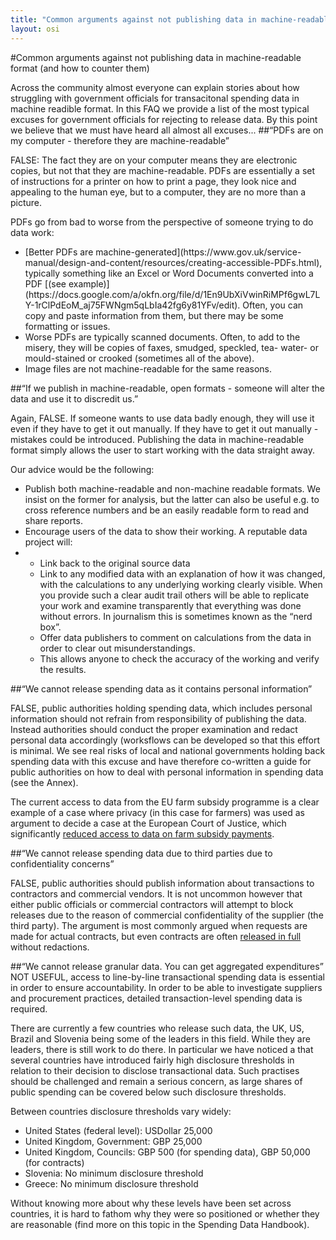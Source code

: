```yaml
---
title: "Common arguments against not publishing data in machine-readable format"
layout: osi
---
```


#Common arguments against not publishing data in machine-readable format (and how to counter them)

Across the community almost everyone can explain stories about how struggling with government officials for transacitonal spending data in machine readible format. In this FAQ we provide a list of the most typical excuses for government officials for rejecting to release data. By this point we believe that we must have heard all almost all excuses...
##“PDFs are on my computer - therefore they are machine-readable” 

FALSE: The fact they are on your computer means they are electronic copies, but not that they are machine-readable. PDFs are essentially a set of instructions for a printer on how to print a page, they look nice and appealing to the human eye, but to a computer, they are no more than a picture. 

PDFs go from bad to worse from the perspective of someone trying to do data work: 

<ul>
	<li>[Better PDFs are machine-generated](https://www.gov.uk/service-manual/design-and-content/resources/creating-accessible-PDFs.html), typically something like an Excel or Word Documents converted into a PDF [(see example)](https://docs.google.com/a/okfn.org/file/d/1En9UbXiVwinRiMPf6gwL7LY-1rClPdEoM_aj75FWNgm5qLbIa42fg6y81YFv/edit). Often, you can copy and paste information from them, but there may be some formatting or issues. </li>
	<li>Worse PDFs are typically scanned documents. Often, to add to the misery, they will be copies of faxes, smudged, speckled, tea- water- or mould-stained or crooked (sometimes all of the above). </li>
	<li>Image files are not machine-readable for the same reasons. </li>
</ul>

##“If we publish in machine-readable, open formats - someone will alter the data and use it to discredit us.” 

Again, FALSE. If someone wants to use data badly enough, they will use it even if they have to get it out manually. If they have to get it out manually - mistakes could be introduced. Publishing the data in machine-readable format simply allows the user to start working with the data straight away.

Our advice would be the following: 
<ul>
<li>Publish both machine-readable and non-machine readable formats. We insist on the former for analysis, but the latter can also be useful e.g. to cross reference numbers and be an easily readable form to read and share reports. </li>
<li>Encourage users of the data to show their working. A reputable data project will:<li>
	<ul>
		<li>Link back to the original source data </li>
		<li>Link to any modified data with an explanation of how it was changed, with the calculations to any underlying working clearly visible. When you provide such a clear audit trail others will be able to replicate your work and examine transparently that everything was done without errors. In journalism this is sometimes known as the “nerd box”. </li>
		<li>Offer data publishers to comment on calculations from the data in order to clear out misunderstandings.</li>
		<li>This allows anyone to check the accuracy of the working and verify the results.</li>
	</ul>
</ul>

##“We cannot release spending data as it contains personal information”

FALSE, public authorities holding spending data, which includes personal information should not refrain from responsibility of publishing the data. Instead authorities should conduct the proper examination and redact personal data accordingly (worksflows can be developed so that this effort is minimal. We see real risks of local and national governments holding back spending data with this excuse and have therefore co-written a guide for public authorities on how to deal with personal information in spending data (see the Annex).

The current access to data from the EU farm subsidy programme is a clear example of a case where privacy (in this case for farmers) was used as argument to decide a case at the European Court of Justice, which significantly [reduced access to data on farm subsidy payments](http://farmsubsidy.org/news/features/2012-data-harvest/). 

##“We cannot release spending data due to third parties due to confidentiality concerns”

FALSE, public authorities should publish information about transactions to contractors and commercial vendors. It is not uncommon however that either public officials or commercial contractors will attempt to block releases due to the reason of commercial confidentiality of the supplier (the third party). The argument is most commonly argued when requests are made for actual contracts, but even contracts are often [released in full](http://www.asktheeu.org/en/request/292/response/805/attach/2/Signed%20Framework%20Agreement%20with%20Eurocontrol.PDF.pdf) without redactions. 

##“We cannot release granular data. You can get aggregated expenditures”
NOT USEFUL, access to line-by-line transactional spending data is essential in order to ensure accountability. In order to be able to investigate suppliers and procurement practices, detailed transaction-level spending data is required.

There are currently a few countries who release such data, the UK, US, Brazil and Slovenia being some of the leaders in this field. While they are leaders, there is still work to do there. In particular we have noticed a that several countries have introduced fairly high disclosure thresholds in relation to their decision to disclose transactional data. Such practises should be challenged and remain a serious concern, as large shares of public spending can be covered below such disclosure thresholds.

Between countries disclosure thresholds vary widely:
- United States (federal level): USDollar 25,000
- United Kingdom, Government: GBP 25,000
- United Kingdom, Councils: GBP 500 (for spending data), GBP 50,000 (for contracts)
- Slovenia: No minimum disclosure threshold
- Greece: No minimum disclosure threshold

Without knowing more about why these levels have been set across countries, it is hard to fathom why they were so positioned or whether they are reasonable (find more on this topic in the Spending Data Handbook). 
